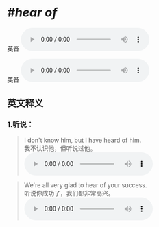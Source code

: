 # ***\#hear of*** 
英音
<audio src="./media/hear of1_AAC.aac" controls="controls"></audio>

美音
<audio src="./media/hear of2_AAC.aac" controls="controls"></audio>



  

英文释义
---
### 1.**听说：**  

 > I don't know him, but I have heard of him.  
 > 我不认识他，但听说过他。    
<audio src="./media/hear-16.aac" controls="controls"></audio>

 > We're all very glad to hear of your success.  
 > 听说你成功了，我们都非常高兴。    
<audio src="./media/hear-17.aac" controls="controls"></audio>



